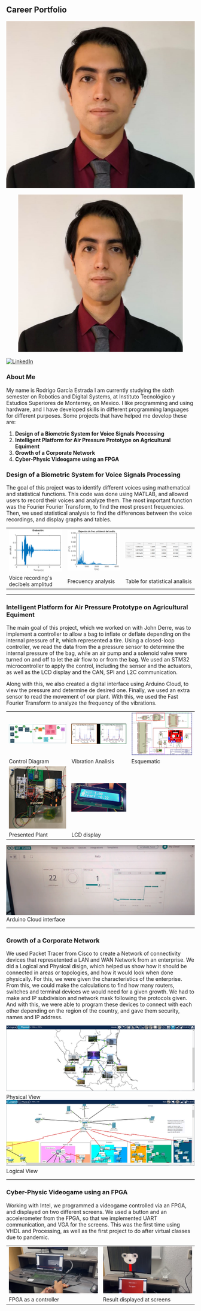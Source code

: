 ## Career Portfolio

<img src="images/Captura de pantalla 2023-05-09 154352.png">

<p align="center">
  <img 
    width="440"
    height="420"
    src="images/Captura de pantalla 2023-05-09 154352.png""
  >
</p>

[![LinkedIn](https://img.shields.io/badge/LinkedIn-Rodrigo_García-0077B5?style=for-the-badge&logo=linkedin&logoColor=white&labelColor=101010)](https://www.linkedin.com/in/rodrigo-garcia-estrada-2001-eng)

### About Me
My name is Rodrigo García Estrada
I am currently studying the sixth semester on Robotics and Digital Systems, at Instituto Tecnológico y Estudios Superiores de Monterrey, on Mexico. I like programming and using hardware, and I have developed skills in different programming languages for different purposes.
Some projects that have helped me develop these are:

1. **Design of a Biometric System for Voice Signals Processing**
2. **Intelligent Platform for Air Pressure Prototype on Agricultural Equiment**
3. **Growth of a Corporate Network**
4. **Cyber-Physic Videogame using an FPGA**

### Design of a Biometric System for Voice Signals Processing
The goal of this project was to identify different voices using mathematical and statistical functions. This code was done using MATLAB, and allowed users to record their voices and analyze them. The most important function was the Fourier Fourier Transform, to find the most present frequencies. Then, we used statistical analysis to find the differences between the voice recordings, and display graphs and tables.

<table style="width:100%">
<tr>
<td>
<img src="images/AMplitud.png">
</a>
</td>
<td><img src="images/Frecuencias.png">
</a>
</td>
<td>
<img src="images/Tabla.png">
</a>
</td>
</tr>
<tr>
<td>
Voice recording's decibels amplitud
</a>
</td>
<td>
Frecuency analysis 
</a>
</td>
<td>
Table for statistical analisis
</a>
</td>
</tr>
</table>

___


### Intelligent Platform for Air Pressure Prototype on Agricultural Equiment
The main goal of this project, which we worked on with John Derre, was to implement a controller to allow a bag to inflate or deflate depending on the internal pressure of it, which represented a tire. Using a closed-loop controller, we read the data from the a pressure sensor to determine the internal pressure of the bag, while an air pump and a solenoid valve were turned on and off to let the air flow to or from the bag. We used an STM32 microcontroller to apply the control, including the sensor and the actuators, as well as the LCD display and the CAN, SPI and L2C communication.

Along with this, we also created a digital interface using Arduino Cloud, to view the pressure and determine de desired one. Finally, we used an extra sensor to read the movement of our plant. With this, we used the Fast Fourier Transform to analyze the frequency of the vibrations. 

<table style="width:100%">
<tr>
<td>
<img src="images/d_control deere.png">
</a>
</td>
<td>
<img src="images/frec deere.png">
</a>
</td>
<td>
<img src="images/esq deere.png">
</a>
</td>
</tr>
<tr>
<td>
Control Diagram
</a>
</td>
<td>
Vibration Analisis
</a>
</td>
<td>
Esquematic
</a>
</td>
</tr>
<tr>
<td>
<img src="images/planta deere.png">
</a>
</td>
<td>
<img src="images/lcd deere.png">
</a>
</td>
</tr>
<tr>
<td>
Presented Plant
</a>
</td>
<td>
LCD display
</a>
</td>
</tr>
</table>

<img src="images/iot cloud.png">
Arduino Cloud interface

___

### Growth of a Corporate Network

We used Packet Tracer from Cisco to create a Network of connectivity devices that represetented a LAN and WAN Network from an enterprise. We did a Logical and Physical disign, which helped us show how it should be connected in areas or topologies, and how it would look when done physically. For this, we were given the characteristics of the enterprise. From this, we could make the calculations to find how many routers, switches and terminal devices we would need for a given growth. We had to make and IP subdivision and network mask following the protocols given. And with this, we were able to program these devices to connect with each other depending on the region of the country, and gave them security, names and IP address.

<img src="images/Diapositiva1.PNG">
Physical View

<img src="images/Diapositiva2.PNG">
Logical View

___

### Cyber-Physic Videogame using an FPGA

Working with Intel, we programmed a videogame controlled via an FPGA, and displayed on two different screens. We used a button and an accelerometer from the FPGA, so that we implemented UART communication, and VGA for the screens. This was the first time using VHDL and Processing, as well as the first project to do after virtual classes due to pandemic.

<table style="width:100%">
<tr>
<td>
<img src="images/vga control.png">
</a>
</td>
<td>
<img src="images/vga dead.png">
</a>
</td>
</tr>
<tr>
<td>
FPGA as a controller
</a>
</td>
<td>
Result displayed at screens
</a>
</td>
</tr>
</table>

